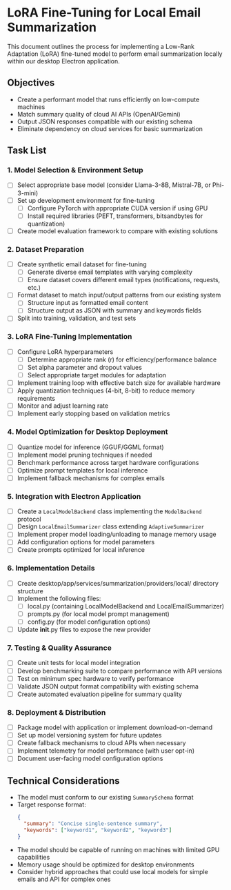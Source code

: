 # LoRA Fine-Tuning for Local Email Summarization

This document outlines the process for implementing a Low-Rank Adaptation (LoRA) fine-tuned model to perform email summarization locally within our desktop Electron application.

## Objectives

- Create a performant model that runs efficiently on low-compute machines
- Match summary quality of cloud AI APIs (OpenAI/Gemini)
- Output JSON responses compatible with our existing schema
- Eliminate dependency on cloud services for basic summarization

## Task List

### 1. Model Selection & Environment Setup

- [ ] Select appropriate base model (consider Llama-3-8B, Mistral-7B, or Phi-3-mini)
- [ ] Set up development environment for fine-tuning
  - [ ] Configure PyTorch with appropriate CUDA version if using GPU
  - [ ] Install required libraries (PEFT, transformers, bitsandbytes for quantization)
- [ ] Create model evaluation framework to compare with existing solutions

### 2. Dataset Preparation

- [ ] Create synthetic email dataset for fine-tuning
  - [ ] Generate diverse email templates with varying complexity
  - [ ] Ensure dataset covers different email types (notifications, requests, etc.)
- [ ] Format dataset to match input/output patterns from our existing system
  - [ ] Structure input as formatted email content
  - [ ] Structure output as JSON with summary and keywords fields
- [ ] Split into training, validation, and test sets

### 3. LoRA Fine-Tuning Implementation

- [ ] Configure LoRA hyperparameters
  - [ ] Determine appropriate rank (r) for efficiency/performance balance
  - [ ] Set alpha parameter and dropout values
  - [ ] Select appropriate target modules for adaptation
- [ ] Implement training loop with effective batch size for available hardware
- [ ] Apply quantization techniques (4-bit, 8-bit) to reduce memory requirements
- [ ] Monitor and adjust learning rate
- [ ] Implement early stopping based on validation metrics

### 4. Model Optimization for Desktop Deployment

- [ ] Quantize model for inference (GGUF/GGML format)
- [ ] Implement model pruning techniques if needed
- [ ] Benchmark performance across target hardware configurations
- [ ] Optimize prompt templates for local inference
- [ ] Implement fallback mechanisms for complex emails

### 5. Integration with Electron Application

- [ ] Create a `LocalModelBackend` class implementing the `ModelBackend` protocol
- [ ] Design `LocalEmailSummarizer` class extending `AdaptiveSummarizer`
- [ ] Implement proper model loading/unloading to manage memory usage
- [ ] Add configuration options for model parameters
- [ ] Create prompts optimized for local inference

### 6. Implementation Details

- [ ] Create desktop/app/services/summarization/providers/local/ directory structure
- [ ] Implement the following files:
  - [ ] local.py (containing LocalModelBackend and LocalEmailSummarizer)
  - [ ] prompts.py (for local model prompt management)
  - [ ] config.py (for model configuration options)
- [ ] Update __init__.py files to expose the new provider

### 7. Testing & Quality Assurance

- [ ] Create unit tests for local model integration
- [ ] Develop benchmarking suite to compare performance with API versions
- [ ] Test on minimum spec hardware to verify performance
- [ ] Validate JSON output format compatibility with existing schema
- [ ] Create automated evaluation pipeline for summary quality

### 8. Deployment & Distribution

- [ ] Package model with application or implement download-on-demand
- [ ] Set up model versioning system for future updates
- [ ] Create fallback mechanisms to cloud APIs when necessary
- [ ] Implement telemetry for model performance (with user opt-in)
- [ ] Document user-facing model configuration options

## Technical Considerations

- The model must conform to our existing `SummarySchema` format
- Target response format: 
  ```json
  {
    "summary": "Concise single-sentence summary",
    "keywords": ["keyword1", "keyword2", "keyword3"]
  }
  ```
- The model should be capable of running on machines with limited GPU capabilities
- Memory usage should be optimized for desktop environments
- Consider hybrid approaches that could use local models for simple emails and API for complex ones 